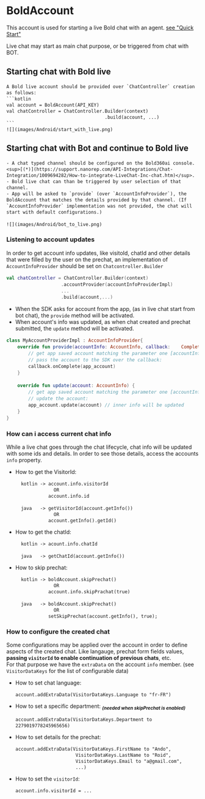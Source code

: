 # BoldAccount
This account is used for starting a live Bold chat with an agent. [see "Quick Start"](QuickStartAndroid)


Live chat may start as main chat purpose, or be triggered from chat with BOT.

## Starting chat with Bold live
    A Bold live account should be provided over `ChatController` creation as follows:
    ```kotlin
    val account = BoldAccount(API_KEY)
    val chatController = ChatController.Builder(context)                                                     
                                        .build(account, ...)
    ```
    ![](images/Android/start_with_live.png)

## Starting chat with Bot and continue to Bold live
    - A chat typed channel should be configured on the Bold360ai console.<sup>[(*)](https://support.nanorep.com/API-Integrations/Chat-Integration/1009694282/How-to-integrate-LiveChat-Inc-chat.htm)</sup>.   
    - Bold live chat can than be triggered by user selection of that channel.    
    - App will be asked to `provide` (over `AccountInfoProvider`), the BoldAccount that matches the details provided by that channel. (If `AccountInfoProvider` implementation was not provided, the chat will start with default configurations.)   
    
    ![](images/Android/bot_to_live.png)


### Listening to account updates
In order to get account info updates, like visitoId, chatId and other details that were filled by the user on the prechat, an implementation of `AccountInfoProvider` should be set on `Chatcontroller.Builder` 
```kotlin
val chatController = ChatController.Builder(context) 
                    .accountProvider(accountInfoProviderImpl)
                    ...
                    .build(account,...)
```

- When the SDK asks for account from the app, (as in live chat start from bot chat), the `provide` method will be activated.
- When account's info was updated, as when chat created and prechat submitted, the `update` method will be activated.

```kotlin
class MyAccountProviderImpl : AccountInfoProvider{
    override fun provide(accountInfo: AccountInfo, callback:    Completion<AccountInfo>) {
        // get app saved account matching the parameter one [accountInfo.getApiKey()]
        // pass the account to the SDK over the callback:
        callback.onComplete(app_account)
    }

    override fun update(account: AccountInfo) {
        // get app saved account matching the parameter one [accountInfo.getApiKey()]
        // update the account:
        app_account.update(account) // inner info will be updated    
    }
}
```

### How can i access current chat info
While a live chat goes through the chat lifecycle, chat info will be updated with some ids and details. In order to see those details, access the accounts `info` property.

- How to get the VisitorId:   

        kotlin -> account.info.visitorId 
                    OR 
                  account.info.id
        
        java   -> getVisitorId(account.getInfo()) 
                    OR 
                  account.getInfo().getId()


- How to get the chatId:

        kotlin -> acount.info.chatId
        
        java   -> getChatId(account.getInfo())

- How to skip prechat:

        kotlin -> boldAccount.skipPrechat()
                    OR
                  account.info.skipPrachat(true)

        java   -> boldAccount.skipPrechat()
                    OR
                  setSkipPrechat(account.getInfo(), true);
 

### How to configure the created chat
Some configurations may be applied over the account in order to define aspects of the created chat. Like langauge, prechat form fields values, **passing `visitorId` to enable continuation of previous chats**, etc.    
For that purpose we have the `extraData` on the account `info` member. (see `VisitorDataKeys` for the list of configurable data)

- How to set chat language:
  
      account.addExtraData(VisitorDataKeys.Language to "fr-FR")
  
- How to set a specific department: <sub>_**(needed when skipPrechat is enabled)**_</sub>
        
      account.addExtraData(VisitorDataKeys.Department to 2279019778245965656)
  
- How to set details for the prechat:
      
      account.addExtraData(VisitorDataKeys.FirstName to "Ando",
                            VisitorDataKeys.LastName to "Roid",
                            VisitorDataKeys.Email to "a@gmail.com",
                            ...)

- How to set the `visitorId`:   

      account.info.visitorId = ...
 